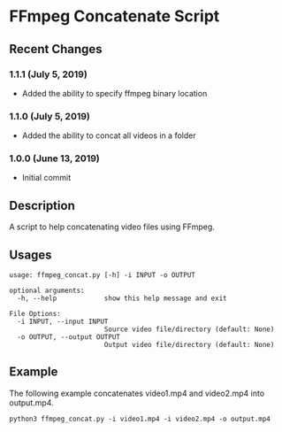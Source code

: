 # FFmpeg Concatenate Script

## Recent Changes

### 1.1.1 (July 5, 2019)

- Added the ability to specify ffmpeg binary location

### 1.1.0 (July 5, 2019)

- Added the ability to concat all videos in a folder

### 1.0.0 (June 13, 2019)

- Initial commit

## Description

A script to help concatenating video files using FFmpeg.

## Usages

```
usage: ffmpeg_concat.py [-h] -i INPUT -o OUTPUT

optional arguments:
  -h, --help            show this help message and exit

File Options:
  -i INPUT, --input INPUT
                        Source video file/directory (default: None)
  -o OUTPUT, --output OUTPUT
                        Output video file/directory (default: None)
```

## Example

The following example concatenates video1.mp4 and video2.mp4 into output.mp4.

```console
python3 ffmpeg_concat.py -i video1.mp4 -i video2.mp4 -o output.mp4
```